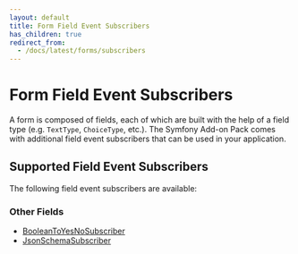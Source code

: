 ```yaml
---
layout: default
title: Form Field Event Subscribers
has_children: true
redirect_from:
  - /docs/latest/forms/subscribers
---
```


# Form Field Event Subscribers

A form is composed of fields, each of which are built with the help of a field type (e.g. `TextType`,
`ChoiceType`, etc.). The Symfony Add-on Pack comes with additional field event subscribers that can be
used in your application.

## Supported Field Event Subscribers

The following field event subscribers are available:

### Other Fields

* [BooleanToYesNoSubscriber](subscribers/boolean-to-yes-no-subscriber.html)
* [JsonSchemaSubscriber](subscribers/json-schema-subscriber.html)

